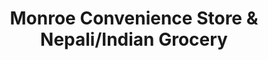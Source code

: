 ---
title: "Monroe Convenience Store & Nepali/Indian Grocery"
url: /charlotte/monroe-convenience-store-und-nepali-indian-grocery/
shop: Lebensmittel
---